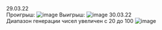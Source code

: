 29.03.22<br>
Проигрыш:
![image](https://user-images.githubusercontent.com/86486142/160549838-927ee6c7-b8a8-48f2-8ea4-103b14ab514d.png)
Выигрыш:
![image](https://user-images.githubusercontent.com/86486142/160549895-0edfc20a-133c-4cac-bb18-75f219ccd537.png)
30.03.22<br>
Диапазон генерации чисел увеличен с 20 до 100
![image](https://user-images.githubusercontent.com/86486142/160756298-2ffb0901-1fbb-4980-9781-03f7f532930f.png)


